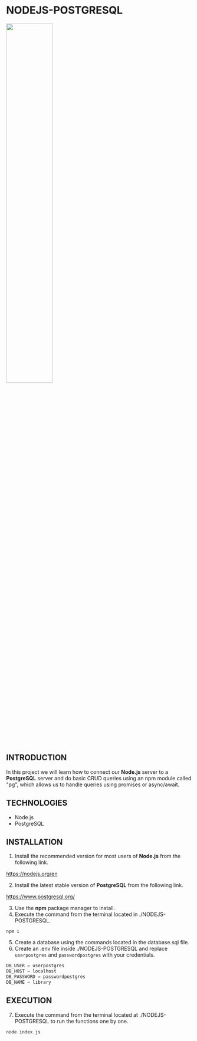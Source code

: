 # NODEJS-POSTGRESQL

<img width="50%" src="https://i.postimg.cc/HWXKY0Gv/NODEJS-POSTGRESQL.png" />

## INTRODUCTION

In this project we will learn how to connect our **Node.js** server to a **PostgreSQL** server and do basic CRUD queries using an npm module called "pg", which allows us to handle queries using promises or async/await.

## TECHNOLOGIES

- Node.js
- PostgreSQL

## INSTALLATION

1. Install the recommended version for most users of **Node.js** from the following link.

https://nodejs.org/en

2. Install the latest stable version of **PostgreSQL** from the following link.

https://www.postgresql.org/

3. Use the **npm** package manager to install.
4. Execute the command from the terminal located in ./NODEJS-POSTGRESQL.

```shell
npm i
```

5. Create a database using the commands located in the database.sql file.
6. Create an .env file inside ./NODEJS-POSTGRESQL and replace `userpostgres` and `passwordpostgres` with your credentials.

```js
DB_USER = userpostgres
DB_HOST = localhost
DB_PASSWORD = passwordpostgres
DB_NAME = library
```

## EXECUTION

7. Execute the command from the terminal located at ./NODEJS-POSTGRESQL to run the functions one by one.

```shell
node index.js
```
